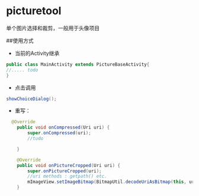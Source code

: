# picturetool
单个图片选择和裁剪，一般用于头像项目

##使用方式

* 当前的Activity继承 
 ```java
 public class MainActivity extends PictureBaseActivity{
 //..... todo
 }
```
* 点击调用 
 ```java
showChoiceDialog();
```
* 重写：
``` java
  @Override
    public void onCompressed(Uri uri) {
        super.onCompressed(uri);
        //tudo

    }

    @Override
    public void onPictureCropped(Uri uri) {
        super.onPictureCropped(uri);
        //uri methods : getpath() etc.
        mImageView.setImageBitmap(BitmapUtil.decodeUriAsBitmap(this, uri));
    }
```


